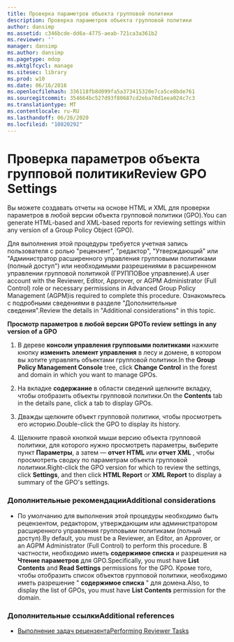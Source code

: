 ```yaml
---
title: Проверка параметров объекта групповой политики
description: Проверка параметров объекта групповой политики
author: dansimp
ms.assetid: c346bcde-dd6a-4775-aeab-721ca3a361b2
ms.reviewer: ''
manager: dansimp
ms.author: dansimp
ms.pagetype: mdop
ms.mktglfcycl: manage
ms.sitesec: library
ms.prod: w10
ms.date: 06/16/2016
ms.openlocfilehash: 336118fb8d099fa5a373415320e7ca5ce8bde761
ms.sourcegitcommit: 354664bc527d93f80687cd2eba70d1eea024c7c3
ms.translationtype: MT
ms.contentlocale: ru-RU
ms.lasthandoff: 06/26/2020
ms.locfileid: "10820292"
---
```

# <span data-ttu-id="56f00-103">Проверка параметров объекта групповой политики</span><span class="sxs-lookup"><span data-stu-id="56f00-103">Review GPO Settings</span></span>


<span data-ttu-id="56f00-104">Вы можете создавать отчеты на основе HTML и XML для проверки параметров в любой версии объекта групповой политики (GPO).</span><span class="sxs-lookup"><span data-stu-id="56f00-104">You can generate HTML-based and XML-based reports for reviewing settings within any version of a Group Policy Object (GPO).</span></span>

<span data-ttu-id="56f00-105">Для выполнения этой процедуры требуется учетная запись пользователя с ролью "рецензент", "редактор", "Утверждающий" или "Администратор расширенного управления групповыми политиками (полный доступ") или необходимыми разрешениями в расширенном управлении групповой политикой (ГРУППОВое управление).</span><span class="sxs-lookup"><span data-stu-id="56f00-105">A user account with the Reviewer, Editor, Approver, or AGPM Administrator (Full Control) role or necessary permissions in Advanced Group Policy Management (AGPM)is required to complete this procedure.</span></span> <span data-ttu-id="56f00-106">Ознакомьтесь с подробными сведениями в разделе "Дополнительные сведения".</span><span class="sxs-lookup"><span data-stu-id="56f00-106">Review the details in "Additional considerations" in this topic.</span></span>

**<span data-ttu-id="56f00-107">Просмотр параметров в любой версии GPO</span><span class="sxs-lookup"><span data-stu-id="56f00-107">To review settings in any version of a GPO</span></span>**

1.  <span data-ttu-id="56f00-108">В дереве **консоли управления групповыми политиками** нажмите кнопку **изменить элемент управления** в лесу и домене, в котором вы хотите управлять объектами групповой политики.</span><span class="sxs-lookup"><span data-stu-id="56f00-108">In the **Group Policy Management Console** tree, click **Change Control** in the forest and domain in which you want to manage GPOs.</span></span>

2.  <span data-ttu-id="56f00-109">На вкладке **содержание** в области сведений щелкните вкладку, чтобы отобразить объекты групповой политики.</span><span class="sxs-lookup"><span data-stu-id="56f00-109">On the **Contents** tab in the details pane, click a tab to display GPOs.</span></span>

3.  <span data-ttu-id="56f00-110">Дважды щелкните объект групповой политики, чтобы просмотреть его историю.</span><span class="sxs-lookup"><span data-stu-id="56f00-110">Double-click the GPO to display its history.</span></span>

4.  <span data-ttu-id="56f00-111">Щелкните правой кнопкой мыши версию объекта групповой политики, для которого нужно просмотреть параметры, выберите пункт **Параметры**, а затем — **отчет HTML** или **отчет XML** , чтобы просмотреть сводку по параметрам объекта групповой политики.</span><span class="sxs-lookup"><span data-stu-id="56f00-111">Right-click the GPO version for which to review the settings, click **Settings**, and then click **HTML Report** or **XML Report** to display a summary of the GPO's settings.</span></span>

### <span data-ttu-id="56f00-112">Дополнительные рекомендации</span><span class="sxs-lookup"><span data-stu-id="56f00-112">Additional considerations</span></span>

-   <span data-ttu-id="56f00-113">По умолчанию для выполнения этой процедуры необходимо быть рецензентом, редактором, утверждающим или администратором расширенного управления групповыми политиками (полный доступ).</span><span class="sxs-lookup"><span data-stu-id="56f00-113">By default, you must be a Reviewer, an Editor, an Approver, or an AGPM Administrator (Full Control) to perform this procedure.</span></span> <span data-ttu-id="56f00-114">В частности, необходимо иметь **содержимое списка** и разрешения на **Чтение параметров** для GPO.</span><span class="sxs-lookup"><span data-stu-id="56f00-114">Specifically, you must have **List Contents** and **Read Settings** permissions for the GPO.</span></span> <span data-ttu-id="56f00-115">Кроме того, чтобы отобразить список объектов групповой политики, необходимо иметь разрешение " **содержимое списка** " для домена.</span><span class="sxs-lookup"><span data-stu-id="56f00-115">Also, to display the list of GPOs, you must have **List Contents** permission for the domain.</span></span>

### <span data-ttu-id="56f00-116">Дополнительные ссылки</span><span class="sxs-lookup"><span data-stu-id="56f00-116">Additional references</span></span>

-   [<span data-ttu-id="56f00-117">Выполнение задач рецензента</span><span class="sxs-lookup"><span data-stu-id="56f00-117">Performing Reviewer Tasks</span></span>](performing-reviewer-tasks-agpm40.md)

 

 





